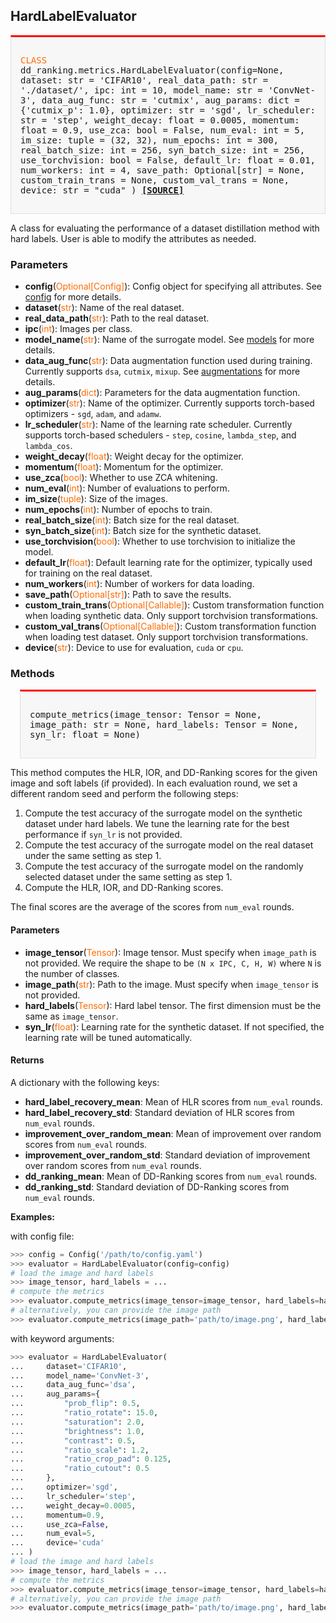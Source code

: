 ## HardLabelEvaluator

<div style="background-color:#F7F7F7; padding:15px; border:1px solid #E0E0E0; border-top:3px solid #FF0000; font-family:monospace; font-size:14px;">

<span style="color:#FF6B00;">CLASS</span> 
dd_ranking.metrics.HardLabelEvaluator(config=None,
    dataset: str = 'CIFAR10',
    real_data_path: str = './dataset/',
    ipc: int = 10,
    model_name: str = 'ConvNet-3',
    data_aug_func: str = 'cutmix',
    aug_params: dict = {'cutmix_p': 1.0},
    optimizer: str = 'sgd',
    lr_scheduler: str = 'step',
    weight_decay: float = 0.0005,
    momentum: float = 0.9,
    use_zca: bool = False,
    num_eval: int = 5,
    im_size: tuple = (32, 32),
    num_epochs: int = 300,
    real_batch_size: int = 256,
    syn_batch_size: int = 256,
    use_torchvision: bool = False,
    default_lr: float = 0.01,
    num_workers: int = 4,
    save_path: Optional[str] = None,
    custom_train_trans = None,
    custom_val_trans = None,
    device: str = "cuda"
)
[**[SOURCE]**](https://github.com/NUS-HPC-AI-Lab/DD-Ranking/blob/main/dd_ranking/metrics/hard_label.py)
</div>

A class for evaluating the performance of a dataset distillation method with hard labels. User is able to modify the attributes as needed.

### Parameters

- **config**(<span style="color:#FF6B00;">Optional[Config]</span>): Config object for specifying all attributes. See [config](../config/overview.md) for more details.
- **dataset**(<span style="color:#FF6B00;">str</span>): Name of the real dataset.
- **real_data_path**(<span style="color:#FF6B00;">str</span>): Path to the real dataset.
- **ipc**(<span style="color:#FF6B00;">int</span>): Images per class.
- **model_name**(<span style="color:#FF6B00;">str</span>): Name of the surrogate model. See [models](../models/overview.md) for more details.
- **data_aug_func**(<span style="color:#FF6B00;">str</span>): Data augmentation function used during training. Currently supports `dsa`, `cutmix`, `mixup`. See [augmentations](../augmentations/overview.md) for more details.
- **aug_params**(<span style="color:#FF6B00;">dict</span>): Parameters for the data augmentation function.
- **optimizer**(<span style="color:#FF6B00;">str</span>): Name of the optimizer. Currently supports torch-based optimizers - `sgd`, `adam`, and `adamw`.
- **lr_scheduler**(<span style="color:#FF6B00;">str</span>): Name of the learning rate scheduler. Currently supports torch-based schedulers - `step`, `cosine`, `lambda_step`, and `lambda_cos`.
- **weight_decay**(<span style="color:#FF6B00;">float</span>): Weight decay for the optimizer.
- **momentum**(<span style="color:#FF6B00;">float</span>): Momentum for the optimizer.
- **use_zca**(<span style="color:#FF6B00;">bool</span>): Whether to use ZCA whitening.
- **num_eval**(<span style="color:#FF6B00;">int</span>): Number of evaluations to perform.
- **im_size**(<span style="color:#FF6B00;">tuple</span>): Size of the images.
- **num_epochs**(<span style="color:#FF6B00;">int</span>): Number of epochs to train.
- **real_batch_size**(<span style="color:#FF6B00;">int</span>): Batch size for the real dataset.
- **syn_batch_size**(<span style="color:#FF6B00;">int</span>): Batch size for the synthetic dataset.
- **use_torchvision**(<span style="color:#FF6B00;">bool</span>): Whether to use torchvision to initialize the model.
- **default_lr**(<span style="color:#FF6B00;">float</span>): Default learning rate for the optimizer, typically used for training on the real dataset.
- **num_workers**(<span style="color:#FF6B00;">int</span>): Number of workers for data loading.
- **save_path**(<span style="color:#FF6B00;">Optional[str]</span>): Path to save the results.
- **custom_train_trans**(<span style="color:#FF6B00;">Optional[Callable]</span>): Custom transformation function when loading synthetic data. Only support torchvision transformations.
- **custom_val_trans**(<span style="color:#FF6B00;">Optional[Callable]</span>): Custom transformation function when loading test dataset. Only support torchvision transformations.
- **device**(<span style="color:#FF6B00;">str</span>): Device to use for evaluation, `cuda` or `cpu`.

### Methods
<div style="background-color:#F7F7F7; padding:15px; border:1px solid #E0E0E0; border-top:3px solid #FF0000; font-family:monospace; font-size:14px; margin-left:15px; margin-right:15px;">

compute_metrics(image_tensor: Tensor = None, image_path: str = None, hard_labels: Tensor = None, syn_lr: float = None)
</div>

This method computes the HLR, IOR, and DD-Ranking scores for the given image and soft labels (if provided). In each evaluation round, we set a different random seed and perform the following steps:

1. Compute the test accuracy of the surrogate model on the synthetic dataset under hard labels. We tune the learning rate for the best performance if `syn_lr` is not provided.
2. Compute the test accuracy of the surrogate model on the real dataset under the same setting as step 1.
3. Compute the test accuracy of the surrogate model on the randomly selected dataset under the same setting as step 1.
4. Compute the HLR, IOR, and DD-Ranking scores.

The final scores are the average of the scores from `num_eval` rounds.

#### Parameters

- **image_tensor**(<span style="color:#FF6B00;">Tensor</span>): Image tensor. Must specify when `image_path` is not provided. We require the shape to be `(N x IPC, C, H, W)` where `N` is the number of classes.
- **image_path**(<span style="color:#FF6B00;">str</span>): Path to the image. Must specify when `image_tensor` is not provided.
- **hard_labels**(<span style="color:#FF6B00;">Tensor</span>): Hard label tensor. The first dimension must be the same as `image_tensor`.
- **syn_lr**(<span style="color:#FF6B00;">float</span>): Learning rate for the synthetic dataset. If not specified, the learning rate will be tuned automatically.

#### Returns

A dictionary with the following keys:

- **hard_label_recovery_mean**: Mean of HLR scores from `num_eval` rounds.
- **hard_label_recovery_std**: Standard deviation of HLR scores from `num_eval` rounds.
- **improvement_over_random_mean**: Mean of improvement over random scores from `num_eval` rounds.
- **improvement_over_random_std**: Standard deviation of improvement over random scores from `num_eval` rounds.
- **dd_ranking_mean**: Mean of DD-Ranking scores from `num_eval` rounds.
- **dd_ranking_std**: Standard deviation of DD-Ranking scores from `num_eval` rounds.

**Examples:**

with config file:
```python
>>> config = Config('/path/to/config.yaml')
>>> evaluator = HardLabelEvaluator(config=config)
# load the image and hard labels
>>> image_tensor, hard_labels = ...
# compute the metrics
>>> evaluator.compute_metrics(image_tensor=image_tensor, hard_labels=hard_labels)
# alternatively, you can provide the image path
>>> evaluator.compute_metrics(image_path='path/to/image.png', hard_labels=hard_labels)
```

with keyword arguments:
```python
>>> evaluator = HardLabelEvaluator(
...     dataset='CIFAR10',
...     model_name='ConvNet-3',
...     data_aug_func='dsa',
...     aug_params={
...         "prob_flip": 0.5,
...         "ratio_rotate": 15.0,
...         "saturation": 2.0,
...         "brightness": 1.0,
...         "contrast": 0.5,
...         "ratio_scale": 1.2,
...         "ratio_crop_pad": 0.125,
...         "ratio_cutout": 0.5
...     },
...     optimizer='sgd',
...     lr_scheduler='step',
...     weight_decay=0.0005,
...     momentum=0.9,
...     use_zca=False,
...     num_eval=5,
...     device='cuda'
... )
# load the image and hard labels
>>> image_tensor, hard_labels = ...
# compute the metrics
>>> evaluator.compute_metrics(image_tensor=image_tensor, hard_labels=hard_labels)
# alternatively, you can provide the image path
>>> evaluator.compute_metrics(image_path='path/to/image.png', hard_labels=hard_labels)
```
